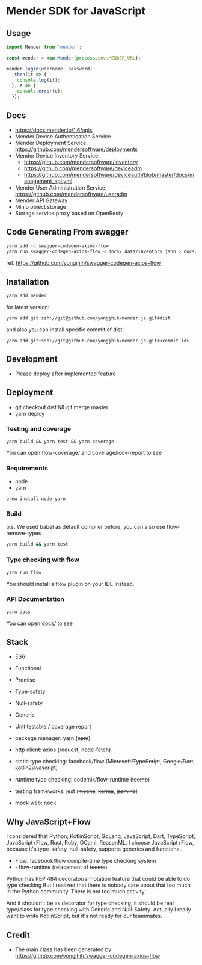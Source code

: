 # Mender SDK for JavaScript

## Usage


```js
import Mender from 'mender';

const mender = new Mender(process.env.MENDER_URL);

mender.login(username, password)
  .then(it => {
    console.log(it);
  }, e => {
    console.error(e);
  });
```

## Docs

* https://docs.mender.io/1.6/apis
* Mender Device Authentication Service
* Mender Deployment Service: https://github.com/mendersoftware/deployments
* Mender Device Inventory Service:
  - https://github.com/mendersoftware/inventory
  - https://github.com/mendersoftware/deviceadm
  - https://github.com/mendersoftware/deviceauth/blob/master/docs/management_api.yml
* Mender User Administration Service: https://github.com/mendersoftware/useradm
* Mender API Gateway
* Minio object storage
* Storage service proxy based on OpenResty

## Code Generating From swagger

```sh
yarn add -d swagger-codegen-axios-flow
yarn run swagger-codegen-axios-flow < docs/_data/inventory.json > docs/_data/inventory.js
```

ref. https://github.com/yongjhih/swagger-codegen-axios-flow

## Installation

```sh
yarn add mender
```

for latest version:

```sh
yarn add git+ssh://git@github.com/yongjhih/mender.js.git#dist
```

and also you can install specific commit of dist:

```
yarn add git+ssh://git@github.com/yongjhih/mender.js.git#<commit-id>
```


## Development

* Please deploy after implemented feature

## Deployment

* git checkout dist && git merge master
* yarn deploy

### Testing and coverage

```
yarn build && yarn test && yarn coverage
```

You can open flow-coverage/ and coverage/lcov-report to see

### Requirements

* node
* yarn

```
brew install node yarn
```

### Build

p.s. We used babel as default compiler before, you can also use flow-remove-types

```sh
yarn build && yarn test
```

### Type checking with flow

```sh
yarn run flow
```

You should install a flow plugin on your IDE instead.

### API Documentation

```sh
yarn docs
```

You can open docs/ to see

## Stack

* ES6
* Functional
* Promise

* Type-safety
* Null-safety
* Generic
* Unit testable / coverage report

* package manager: yarn (~~npm~~)
* http client: axios (~~request~~, ~~node-fetch~~)
* static type checking: facebook/flow (~~Microsoft/TypeScript~~, ~~Google/Dart~~, ~~kotlin2javascript~~)
* runtime type checking: codemix/flow-runtime (~~tcomb~~)
* testing frameworks: jest (~~mocha~~, ~~karma~~, ~~jasmine~~)
* mock web: nock

## Why JavaScript+Flow

I considered that Python, KotlinScript, GoLang, JavaScript, Dart, TypeScript, JavaScript+Flow, Rust, Ruby, OCaml, ReasonML.
I choose JavaScript+Flow, because it's type-safety, null-safety, supports generics and functional.

* Flow: facebook/flow compile-time type checking system
* +flow-runtime (relacement of ~~tcomb~~)

Python has PEP 484 decorator/annotation feature that could be able to do type checking
But I realized that there is nobody care about that too much in the Python community.
There is not too much activity.

And it shouldn't be as decorator for type checking, it should be real type/class for type checking with Generic and Null-Safety.
Actually I really want to write KotlinScript, but it's not ready for our teammates.

## Credit

* The main class has been generated by https://github.com/yongjhih/swagger-codegen-axios-flow
